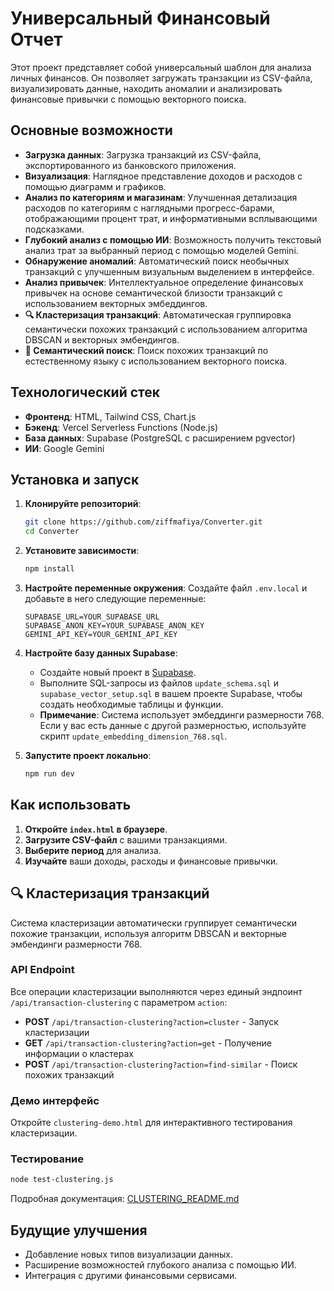 # Универсальный Финансовый Отчет

Этот проект представляет собой универсальный шаблон для анализа личных финансов. Он позволяет загружать транзакции из CSV-файла, визуализировать данные, находить аномалии и анализировать финансовые привычки с помощью векторного поиска.

## Основные возможности

-   **Загрузка данных**: Загрузка транзакций из CSV-файла, экспортированного из банковского приложения.
-   **Визуализация**: Наглядное представление доходов и расходов с помощью диаграмм и графиков.
-   **Анализ по категориям и магазинам**: Улучшенная детализация расходов по категориям с наглядными прогресс-барами, отображающими процент трат, и информативными всплывающими подсказками.
-   **Глубокий анализ с помощью ИИ**: Возможность получить текстовый анализ трат за выбранный период с помощью моделей Gemini.
-   **Обнаружение аномалий**: Автоматический поиск необычных транзакций с улучшенным визуальным выделением в интерфейсе.
-   **Анализ привычек**: Интеллектуальное определение финансовых привычек на основе семантической близости транзакций с использованием векторных эмбеддингов.
-   **🔍 Кластеризация транзакций**: Автоматическая группировка семантически похожих транзакций с использованием алгоритма DBSCAN и векторных эмбендингов.
-   **🔎 Семантический поиск**: Поиск похожих транзакций по естественному языку с использованием векторного поиска.

## Технологический стек

-   **Фронтенд**: HTML, Tailwind CSS, Chart.js
-   **Бэкенд**: Vercel Serverless Functions (Node.js)
-   **База данных**: Supabase (PostgreSQL с расширением pgvector)
-   **ИИ**: Google Gemini

## Установка и запуск

1.  **Клонируйте репозиторий**:
    ```bash
    git clone https://github.com/ziffmafiya/Converter.git
    cd Converter
    ```

2.  **Установите зависимости**:
    ```bash
    npm install
    ```

3.  **Настройте переменные окружения**:
    Создайте файл `.env.local` и добавьте в него следующие переменные:
    ```
    SUPABASE_URL=YOUR_SUPABASE_URL
    SUPABASE_ANON_KEY=YOUR_SUPABASE_ANON_KEY
    GEMINI_API_KEY=YOUR_GEMINI_API_KEY
    ```

4.  **Настройте базу данных Supabase**:
    -   Создайте новый проект в [Supabase](https://supabase.com/).
    -   Выполните SQL-запросы из файлов `update_schema.sql` и `supabase_vector_setup.sql` в вашем проекте Supabase, чтобы создать необходимые таблицы и функции.
    -   **Примечание**: Система использует эмбеддинги размерности 768. Если у вас есть данные с другой размерностью, используйте скрипт `update_embedding_dimension_768.sql`.

5.  **Запустите проект локально**:
    ```bash
    npm run dev
    ```

## Как использовать

1.  **Откройте `index.html` в браузере**.
2.  **Загрузите CSV-файл** с вашими транзакциями.
3.  **Выберите период** для анализа.
4.  **Изучайте** ваши доходы, расходы и финансовые привычки.

## 🔍 Кластеризация транзакций

Система кластеризации автоматически группирует семантически похожие транзакции, используя алгоритм DBSCAN и векторные эмбендинги размерности 768.

### API Endpoint

Все операции кластеризации выполняются через единый эндпоинт `/api/transaction-clustering` с параметром `action`:

- **POST** `/api/transaction-clustering?action=cluster` - Запуск кластеризации
- **GET** `/api/transaction-clustering?action=get` - Получение информации о кластерах
- **POST** `/api/transaction-clustering?action=find-similar` - Поиск похожих транзакций

### Демо интерфейс

Откройте `clustering-demo.html` для интерактивного тестирования кластеризации.

### Тестирование

```bash
node test-clustering.js
```

Подробная документация: [CLUSTERING_README.md](CLUSTERING_README.md)

## Будущие улучшения

-   Добавление новых типов визуализации данных.
-   Расширение возможностей глубокого анализа с помощью ИИ.
-   Интеграция с другими финансовыми сервисами.
